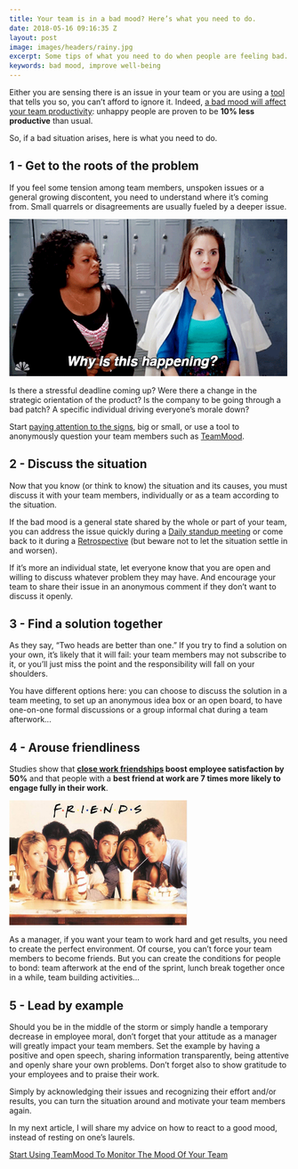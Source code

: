 ```yaml
---
title: Your team is in a bad mood? Here’s what you need to do.
date: 2018-05-16 09:16:35 Z
layout: post
image: images/headers/rainy.jpg
excerpt: Some tips of what you need to do when people are feeling bad.
keywords: bad mood, improve well-being
---
```


Either you are sensing there is an issue in your team or you are using a <a href="https://www.teammood.com/">tool</a> that tells you so, you can’t afford to ignore it. Indeed, <a href="https://blog.teammood.com/en/2017/03/07/wellbeing-at-work-the-benefits-of-happiness-in-the-workplace.html">a bad mood will affect your team productivity</a>: unhappy people are proven to be **10% less productive** than usual. 

So, if a bad situation arises, here is what you need to do.

## 1 - Get to the roots of the problem

If you feel some tension among team members, unspoken issues or a general growing discontent, you need to understand where it’s coming from. Small quarrels or disagreements are usually fueled by a deeper issue. 

<img class="right" src="/images/posts/why.gif" alt="Chicken and pigs">

Is there a stressful deadline coming up? Were there a change in the strategic orientation of the product? Is the company to be going through a bad patch? A specific individual driving everyone’s morale down?

Start <a href="https://blog.teammood.com/en/2017/04/11/8-warnings-that-a-crisis-is-looming-among-your-teammates.html">paying attention to the signs</a>, big or small, or use a tool to anonymously question your team members such as <a href="https://www.teammood.com/">TeamMood</a>.

## 2 - Discuss the situation
 
Now that you know (or think to know) the situation and its causes, you must discuss it with your team members, individually or as a team according to the situation. 

If the bad mood is a general state shared by the whole or part of your team, you can address the issue quickly during a <a href="https://blog.teammood.com/2018/04/18/best-practices-to-run-effective-daily-standup-meetings.html">Daily standup meeting</a> or come back to it during a <a href="https://blog.teammood.com/2018/02/07/a-simple-guide-to-run-agile-retrospectives.html">Retrospective</a> (but beware not to let the situation settle in and worsen).

If it’s more an individual state, let everyone know that you are open and willing to discuss whatever problem they may have. And encourage your team to share their issue in an anonymous comment if they don’t want to discuss it openly.

## 3 - Find a solution together

As they say, “Two heads are better than one.” If you try to find a solution on your own, it’s likely that it will fail: your team members may not subscribe to it, or you’ll just miss the point and the responsibility will fall on your shoulders. 

You have different options here: you can choose to discuss the solution in a team meeting, to set up an anonymous idea box or an open board, to have one-on-one formal discussions or a group informal chat during a team afterwork...

## 4 - Arouse friendliness

Studies show that **<a href="http://www.snacknation.com/blog/employee-happiness/">close work friendships</a> boost employee satisfaction by 50%** and that people with a **best friend at work are 7 times more likely to engage fully in their work**.

<img class="right" src="/images/posts/friends-tv-show.jpg" alt="Chicken and pigs">

As a manager, if you want your team to work hard and get results, you need to create the perfect environment. Of course, you can’t force your team members to become friends. But you can create the conditions for people to bond: team afterwork at the end of the sprint, lunch break together once in a while, team building activities...

## 5 - Lead by example

Should you be in the middle of the storm or simply handle a temporary decrease in employee moral, don’t forget that your attitude as a manager will greatly impact your team members. Set the example by having a positive and open speech, sharing information transparently, being attentive and openly share your own problems. Don’t forget also to show gratitude to your employees and to praise their work.

Simply by acknowledging their issues and recognizing their effort and/or results, you can turn the situation around and motivate your team members again.

In my next article, I will share my advice on how to react to a good mood, instead of resting on one’s laurels. <!-- Subscribe to our newsletter to receive our articles directly in your inbox!-->

<a class="button" href="https://www.teammood.com/">Start Using TeamMood To Monitor The Mood Of Your Team</a>